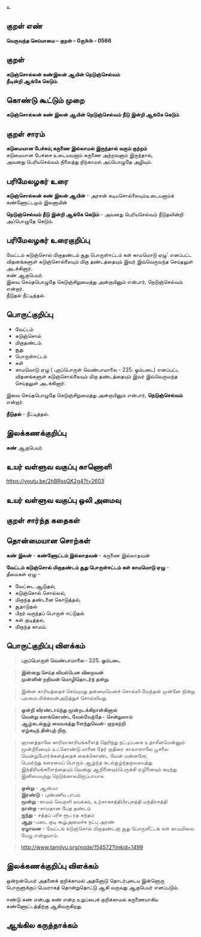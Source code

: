 உ

## குறள் எண் 

**வெருவந்த செய்யாமை – குறள் – 0ரு௬௬ - 0566**  

## குறள் 

**கடுஞ்சொல்லன் கண்இலன் ஆயின் நெடுஞ்செல்வம்  
நீடின்றி ஆங்கே கெடும்.**  

## கொண்டு கூட்டும் முறை

**கடுஞ்சொல்லன் கண் இலன் ஆயின் நெடுஞ்செல்வம் நீடு இன்றி ஆங்கே கெடும்**

## குறள் சாரம் 

**கடுமையான பேச்சும்,கருணை இல்லாமல் இருந்தால் வரும் குற்றம்**  
கடுமையான பேச்சை உடையவனாய் கருணை அற்றவனாய் இருந்தால்,  
அவனது பெரியசெல்வம் நிலைத்து நிற்காமல் அப்பொழுதே அழியும்.  

## பரிமேலழகர் உரை

**கடுஞ்சொல்லன் கண் இலன் ஆயின்** - அரசன் கடியசொல்லையும்உடையனாய்க் கண்ணோட்டமும் இலனாயின்  

**நெடுஞ்செல்வம் நீடு இன்றி ஆங்கே கெடும்** - அவனது பெரியசெல்வம் நீடுதலின்றி அப்பொழுதே கெடும்.

## பரிமேலழகர் உரைகுறிப்பு   

வேட்டம் கடுஞ்சொல் மிகுதண்டம் சூது பொருள்ஈட்டம் கள் காமமொடு ஏழு' எனப்பட்ட விதனங்களுள் கடுஞ்சொல்லையும் மிகு தண்டத்தையும் இவர் இவ்வெருவந்த செய்தலுள் அடக்கினார்.  
கண் ஆகுபெயர்.  
இவை செய்தபொழுதே கெடுஞ்சிறுமைத்து அன்றாயினும் என்பார், நெடுஞ்செல்வம் என்றார்.  
நீடுதல் நீட்டித்தல்.    

## பொருட்குறிப்பு 

* வேட்டம்   
* கடுஞ்சொல்  
* மிகுதண்டம்  
* சூது  
* பொருள்ஈட்டம்  
* கள்  
* காமமொடு ஏழு ( புறப்பொருள் வெண்பாமாலை - 225. ஓம்படை) எனப்பட்ட விதனங்களுள் கடுஞ்சொல்லையும் மிகு தண்டத்தையும் இவர் இவ்வெருவந்த செய்தலுள் அடக்கினார். 

இவை செய்தபொழுதே கெடுஞ்சிறுமைத்து அன்றாயினும் என்பார், **நெடுஞ்செல்வம்** என்றார்.  

**நீடுதல்** - நீட்டித்தல்.   

## இலக்கணக்குறிப்பு  

**கண்** ஆகுபெயர்.  

## உயர் வள்ளுவ வகுப்பு காணொளி

https://youtu.be/2hBRssQK2g4?t=2603 

## உயர் வள்ளுவ வகுப்பு ஒலி அமைவு 

 
## குறள் சார்ந்த கதைகள் 


## தொன்மையான சொற்கள்  

**கண் இலன்** - **கண்ணோட்டம் இல்லாதவன்** - கருணை இல்லாதவன் 

**வேட்டம் கடுஞ்சொல் மிகுதண்டம் சூது பொருள்ஈட்டம் கள் காமமொடு ஏழு** -  
தீமைகள் ஏழு -  
* வேட்டை ஆடுதல்,  
* கடுஞ்சொல் சொல்லல்,  
* மிகுந்த தண்டனை கொடுத்தல்,   
* சூதாடுதல்   
* பிறர் வருந்தப் பொருள் ஈட்டுதல்  
* கள் குடித்தல்,  
* மிகுந்த காமம்.  

## பொருட்குறிப்பு விளக்கம்

>**புறப்பொருள் வெண்பாமாலை - 225. ஓம்படை**

>**இன்னது செய்த லியல்பென விறைவன்  
>முன்னின் றறிவன் மொழிதொடர்ந் தன்று.**

>இன்ன காரியத்தைச் செய்யுமது தன்மையெனச் சொல்லி வேந்தன் முன்னே நின்று புலமை மிக்கவன்அடுத்துச் சொல்லியது.

>**ஒன்றி லிரண்டாய்ந்து மூன்றடக்கிநான்கினால்  
>வென்று களங்கொண்ட வேல்வேந்தே - சென்றுலாம்  
>ஆழ்கடல்சூழ் வையகத்து ளைந்துவென்- றாறகற்றி  
>ஏழ்கடிந் தின்புற் றிரு.**

>ஞானத்தாலே காரியாகாரியங்களைத் தெரிந்து நட்புப்பகை உதாசீனமென்னும் மூன்றினையும் உட்கொண்டு யானை தேர் குதிரை காலாளாலே பூசலை வென்றுபோர்க்களத்தைக் கைக்கொண்ட வேன் மன்னனே,  
>பெயர்ந்து கரையைப் பொரும் ஆழ்ந்த கடல்சூழ்ந்தகுவலயத்து இந்திரியங்களைந்தையும் வென்று ஆறினையும்பெருக்கி ஏழினையும் கடிந்து இனிமையுற்று நெடுங்காலமிருப்பாயாக.

>**ஒன்று** - ஆன்மா  
>**இரண்டு** - புண்ணிய பாபம்  
>**மூன்று** -காமம் வெகுளி மயக்கம், உற்சாகசத்திபிரபுசத்தி மந்திரசத்தி  
>**நான்கு** -சாமதான பேத தண்டம்  
>**ஐந்து** - சத்தப் பரிச ரூப ரத கந்தம்  
>**ஆறு** -படை குடி கூழ்அமைச்சு நட்பு அரண்  
>**ஏழாவன** -  வேட்டங் கடுஞ்சொல் மிகுதண்டஞ் சூது பொருளீட்டங் கள் காமமிவை யேழு என்றுமாம்.    

>http://www.tamilvu.org/node/154572?linkid=1499

## இலக்கணக்குறிப்பு விளக்கம்

ஒன்றன்பெயர் அதனைக் குறிக்காமல் அதனோடு தொடர்புடைய இன்னொரு பொருளுக்குப் பெயராகத் தொன்றுதொட்டு ஆகி வருவது ஆகுபெயர் எனப்படும்.   

ஈண்டு கண் என்பது கண் என்ற உறுப்பைக் குறிக்காமல் கருணையாகிய கண்ணோட்டத்திற்கு ஆகிவருகிறது. 

## ஆங்கில கருத்தாக்கம் 


